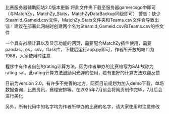 比赛服务器辅助网站2.0版本更新
将此文件夹下载至服务器game/csgo中即可（与MatchZy，MatchZy_Stats，MatchZyDataBackup同级即可）
警告：缺少Steamid_Gameid.csv文件，MatchZy_Stats文件夹和Teams.csv文件会导致出错！建议在部署此网站时创建两个名为Steamid_Gameid.csv和Teams.csv的空文件

一个具有战绩计算以及显示功能的网页，需要配合MatchZy插件使用，需要pandas，os，csv，flask库，下载后运行app.py即可，作者所开放的端口为1988，大家使用时注意

程序中有作者自创的rating计算方法，因为作者举办的比赛缩写为SAL故称为rating sal。此rating计算方法鼓励闪光弹的使用，若有更好的计算方法欢迎反馈

目前为version 2.0，有许多不完善的地方，网页目前规划为加入demo下载，单场数据查询，比赛资讯，赛程安排等。在2025年7月前会将网页制作完毕，7月后会进行美化

另外，所有代码中的名字均为作者所举办的比赛的名字，请大家使用时注意修改